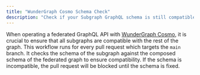 ```yaml
---
title: "WunderGraph Cosmo Schema Check"
description: "Check if your Subgraph GraphQL schema is still compatible with the rest of your federated graph."
---
```


When operating a federated GraphQL API with [WunderGraph Cosmo](https://wundergraph.com), it is crucial to ensure that all subgraphs are compatible with the rest of the graph.
This workflow runs for every pull request which targets the `main` branch. It checks the schema of the subgraph against the composed schema of the federated graph to ensure compatibility. If the schema is incompatible, the pull request will be blocked until the schema is fixed.